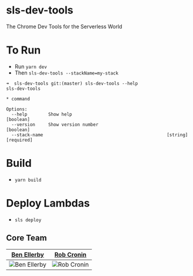# sls-dev-tools
The Chrome Dev Tools for the Serverless World



# To Run

- Run `yarn dev`
- Then `sls-dev-tools --stackName=my-stack`


```
➜  sls-dev-tools git:(master) sls-dev-tools --help                        
sls-dev-tools

* command

Options:
  --help        Show help                                              [boolean]
  --version     Show version number                                    [boolean]
  --stack-name                                               [string] [required]
```

# Build

- `yarn build`


# Deploy Lambdas

- `sls deploy`


## Core Team

| [Ben Ellerby](https://github.com/BenEllerby)                            | [Rob Cronin](https://github.com/robcronin)                            |
|-------------------------------------------------------------------------|-----------------------------------------------------------------------|
| ![Ben Ellerby](https://avatars2.githubusercontent.com/u/11080984?s=150) | ![Rob Cronin](https://avatars3.githubusercontent.com/u/32868346?s=150) |